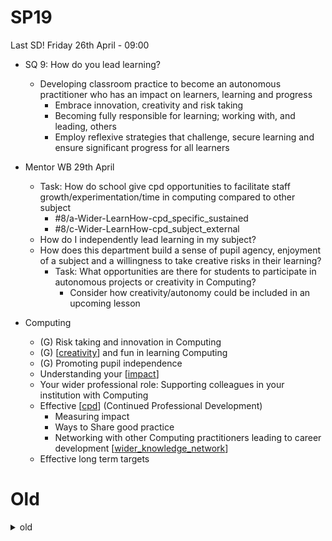 SP19
====


Last SD!
Friday 26th April - 09:00

* SQ 9: How do you lead learning?
    * Developing classroom practice to become an autonomous practitioner who has an impact on learners, learning and progress
        * Embrace innovation, creativity and risk taking
        * Becoming fully responsible for learning; working with, and leading, others
        * Employ reflexive strategies that challenge, secure learning and ensure significant progress for all learners



* Mentor WB 29th April
    * Task: How do school give cpd opportunities to facilitate staff growth/experimentation/time in computing compared to other subject
        * #8/a-Wider-LearnHow-cpd_specific_sustained
        * #8/c-Wider-LearnHow-cpd_subject_external
    * How do I independently lead learning in my subject? 
    * How does this department build a sense of pupil agency, enjoyment of a subject and a willingness to take creative risks in their learning?
        * Task: What opportunities are there for students to participate in autonomous projects or creativity in Computing? 
            * Consider how creativity/autonomy could be included in an upcoming lesson

* Computing
    * (G) Risk taking and innovation in Computing
    * (G) [[creativity]] and fun in learning Computing
    * (G) Promoting pupil independence
    * Understanding your [[impact]]
    * Your wider professional role: Supporting colleagues in your institution with Computing
    * Effective [[cpd]] (Continued Professional Development)
        * Measuring impact
        * Ways to Share good practice
        * Networking with other Computing practitioners leading to career development [[wider_knowledge_network]]
    * Effective long term targets




Old
===

<details>
<summary>old</summary>


Remaining
---------

* Independent Teaching Phase

* PGCE
    * 8 weeks left of course = 36 School Days
        * 4 weeks of 4 days (bank hol + SP20 + Presentation + Final) +  4 * 5 days (full weeks)
* SD (Final Session)
    * 5 Weeks of teaching before Final Assessment in mid June
    * 10 weeks until summer




Spotlight Questions
----------

* SQ 9: How do you lead learning?
    * Developing classroom practice to become an autonomous practitioner who has an impact on learners, learning and progress
    * Learning Objectives
        * Embrace innovation, creativity and risk taking
        * Becoming fully responsible for learning; working with, and leading, others
        * Employ reflexive strategies that challenge, secure learning and ensure significant progress for all learners
* SQ 10: What is my impact?
    * Evaluating impact on pupil learning, progress and development of professional identity
    * Learning Objectives
        * Articulate ambitions for self and learners through reflection of personal journey and progress to date 
        * Identify next steps and plan for ECT years  
        * Critique and evaluate the research and practice of self and others


Mentor Led Foci
---------------
* WB 24th April
    * How is data most effectively used within the department?
    * How does the department build pupil resilience and motivation? What are the barriers and what works to overcome them?
    * How does this department build a sense of pupil agency, enjoyment of a subject and a willingness to take creative risks in their learning?
* WB 2nd May
    * What are my targets and foci in ITP and towards final grading?  
    * How can I progress further?  


Overview
--------

Break the mould and move beyond

* Taking a risk [[creativeTeaching]] (40min)
    * Risk taking and innovation in Computing
    * Creativity and fun in learning Computing
* [[cpd]]
    * Your professional role: Supporting colleagues in your institution with Computing
    * Effective CPD (Continued Professional Development)
        * Measuring impact
        * Sharing good practice
        * Networking with other Computing practitioners
* Memo to next years cohort (30min)
* Overflow
    * Promoting pupil independence - [[practical]] NCCE white paper 2022
    * [[managingData]]

<details>

Blog?
Physical?
Innovative classroom
  wireless vnc tablet (sleep)
Online trailblazer?

CI for module progress
Live code visualiser

Data progress example?
</details>


ePortfolio
----------

https://cccu.padlet.org/sharron_mackenzie1/e-portfolio-support-point-388pdbhmkg32eajr


Reflecting on the year: memo to next years cohort (30min)
----------------------

<details>

Add in future:
* Return to ‘professional purpose’ statement from induction 1, how has this evolved?
* [Lighthouse Statement](https://forms.office.com/Pages/ResponsePage.aspx?id=2rIgA90iq02MIW5kS6FPE4bZosdBzY5AvRurHpjUivVUNDdFT1g3NjExRTg5V0dPWUxPOEVEVDBSSC4u)
</details>

### Memo to next years cohort and final reflections (30min)

* MSForms
    * [Reflecting on the year (Advice to next cohort)](https://forms.office.com/Pages/ResponsePage.aspx?id=2rIgA90iq02MIW5kS6FPE4bZosdBzY5AvRurHpjUivVUOTRMMkgxMUNYSDU3M1RZNVFZUzZMMzFGVS4u)
        1. What advice/wisdom would you give to next years PGCE/SD students? This could be (anonymously) conveyed in the first session next year.
    * [Reflecting on the year (doing it differently)](https://forms.office.com/Pages/ResponsePage.aspx?id=2rIgA90iq02MIW5kS6FPE4bZosdBzY5AvRurHpjUivVUQThLMDNZVVg3UjJKSEtDUVQyUUU3UEY0Ti4u)
        1. What could Christ Church (in general) do differently?
        2. What could I (as a subject tutor) do differently?
        3. What could you have done differently?

</details>

[//begin]: # "Autogenerated link references for markdown compatibility"
[creativity]: creativity.md "Creativity"
[impact]: impact.md "Impact"
[cpd]: cpd.md "CPD"
[wider_knowledge_network]: national_documentation/wider_knowledge_network.md "Wider"
[creativeTeaching]: creativeTeaching.md "Creative Teaching (1 hour)"
[practical]: practical.md "Practical"
[managingData]: managingData.md "Managing Data"
[//end]: # "Autogenerated link references"